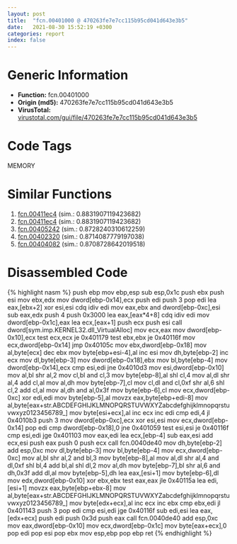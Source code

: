 ```yaml
---
layout: post
title:  "fcn.00401000 @ 470263fe7e7cc115b95cd041d643e3b5"
date:   2021-08-30 15:52:19 +0300
categories: report
index: false
---
```


# Generic Information
- **Function:** fcn.00401000
- **Origin (md5):** 470263fe7e7cc115b95cd041d643e3b5
- **VirusTotal:** [virustotal.com/gui/file/470263fe7e7cc115b95cd041d643e3b5][virustotal_ref]

# Code Tags
<span class="tag" id="MEMORY">MEMORY</span>


# Similar Functions

1. [fcn.00411ec4][similar_1_ref] (sim.: 0.8831907119423682)
2. [fcn.00411ec4][similar_2_ref] (sim.: 0.8831907119423682)
3. [fcn.00405242][similar_3_ref] (sim.: 0.8728240310612259)
4. [fcn.00402320][similar_4_ref] (sim.: 0.8714087779197038)
5. [fcn.00404082][similar_5_ref] (sim.: 0.8708728642019518)


# Disassembled Code

{% highlight nasm %}
push ebp
mov ebp,esp
sub esp,0x1c
push ebx
push esi
mov ebx,edx
mov dword[ebp-0x14],ecx
push edi
push 3
pop edi
lea eax,[ebx+2]
xor esi,esi
cdq 
idiv edi
mov eax,ebx
and dword[ebp-0xc],esi
sub eax,edx
push 4
push 0x3000
lea eax,[eax*4+8]
cdq 
idiv edi
mov dword[ebp-0x1c],eax
lea ecx,[eax+1]
push ecx
push esi
call dword[sym.imp.KERNEL32.dll_VirtualAlloc]
mov ecx,eax
mov dword[ebp-0x10],ecx
test ecx,ecx
je 0x401179
test ebx,ebx
je 0x40116f
mov ecx,dword[ebp-0x14]
jmp 0x40105c
mov ebx,dword[ebp-0x18]
mov al,byte[ecx]
dec ebx
mov byte[ebp+esi-4],al
inc esi
mov dh,byte[ebp-2]
inc ecx
mov dl,byte[ebp-3]
mov dword[ebp-0x18],ebx
mov bl,byte[ebp-4]
mov dword[ebp-0x14],ecx
cmp esi,edi
jne 0x4010d3
mov esi,dword[ebp-0x10]
mov al,bl
shr al,2
mov cl,bl
and cl,3
mov byte[ebp-8],al
shl cl,4
mov al,dl
shr al,4
add cl,al
mov al,dh
mov byte[ebp-7],cl
mov cl,dl
and cl,0xf
shr al,6
shl cl,2
add cl,al
mov al,dh
and al,0x3f
mov byte[ebp-6],cl
mov ecx,dword[ebp-0xc]
xor edi,edi
mov byte[ebp-5],al
movzx eax,byte[ebp+edi-8]
mov al,byte[eax+str.ABCDEFGHIJKLMNOPQRSTUVWXYZabcdefghijklmnopqrstuvwxyz0123456789_]
mov byte[esi+ecx],al
inc ecx
inc edi
cmp edi,4
jl 0x4010b3
push 3
mov dword[ebp-0xc],ecx
xor esi,esi
mov ecx,dword[ebp-0x14]
pop edi
cmp dword[ebp-0x18],0
jne 0x401059
test esi,esi
je 0x40116f
cmp esi,edi
jge 0x401103
mov eax,edi
lea ecx,[ebp-4]
sub eax,esi
add ecx,esi
push eax
push 0
push ecx
call fcn.0040de40
mov dh,byte[ebp-2]
add esp,0xc
mov dl,byte[ebp-3]
mov bl,byte[ebp-4]
mov ecx,dword[ebp-0xc]
mov al,bl
shr al,2
and bl,3
mov byte[ebp-8],al
mov al,dl
shr al,4
and dl,0xf
shl bl,4
add bl,al
shl dl,2
mov al,dh
mov byte[ebp-7],bl
shr al,6
and dh,0x3f
add dl,al
mov byte[ebp-5],dh
lea eax,[esi+1]
mov byte[ebp-6],dl
mov edx,dword[ebp-0x10]
xor ebx,ebx
test eax,eax
jle 0x40115a
lea edi,[esi+1]
movzx eax,byte[ebp+ebx-8]
mov al,byte[eax+str.ABCDEFGHIJKLMNOPQRSTUVWXYZabcdefghijklmnopqrstuvwxyz0123456789_]
mov byte[edx+ecx],al
inc ecx
inc ebx
cmp ebx,edi
jl 0x401143
push 3
pop edi
cmp esi,edi
jge 0x40116f
sub edi,esi
lea eax,[edx+ecx]
push edi
push 0x3d
push eax
call fcn.0040de40
add esp,0xc
mov eax,dword[ebp-0x10]
mov ecx,dword[ebp-0x1c]
mov byte[eax+ecx],0
pop edi
pop esi
pop ebx
mov esp,ebp
pop ebp
ret 
{% endhighlight %}


[similar_1_ref]: /report/fcn.00411ec4@ba5ec83721de3ca10b3c9583f3b2c6a1
[similar_2_ref]: /report/fcn.00411ec4@53687e619dcac7d709f306d061d8daeb
[similar_3_ref]: /report/fcn.00405242@73677cb40830e94fbfb5483ff33e40b9
[similar_4_ref]: /report/fcn.00402320@9c2b894b84f59672d8be2e984066f76f
[similar_5_ref]: /report/fcn.00404082@1087613e37392b2651fe938a253346b2
[virustotal_ref]: https://www.virustotal.com/gui/file/470263fe7e7cc115b95cd041d643e3b5